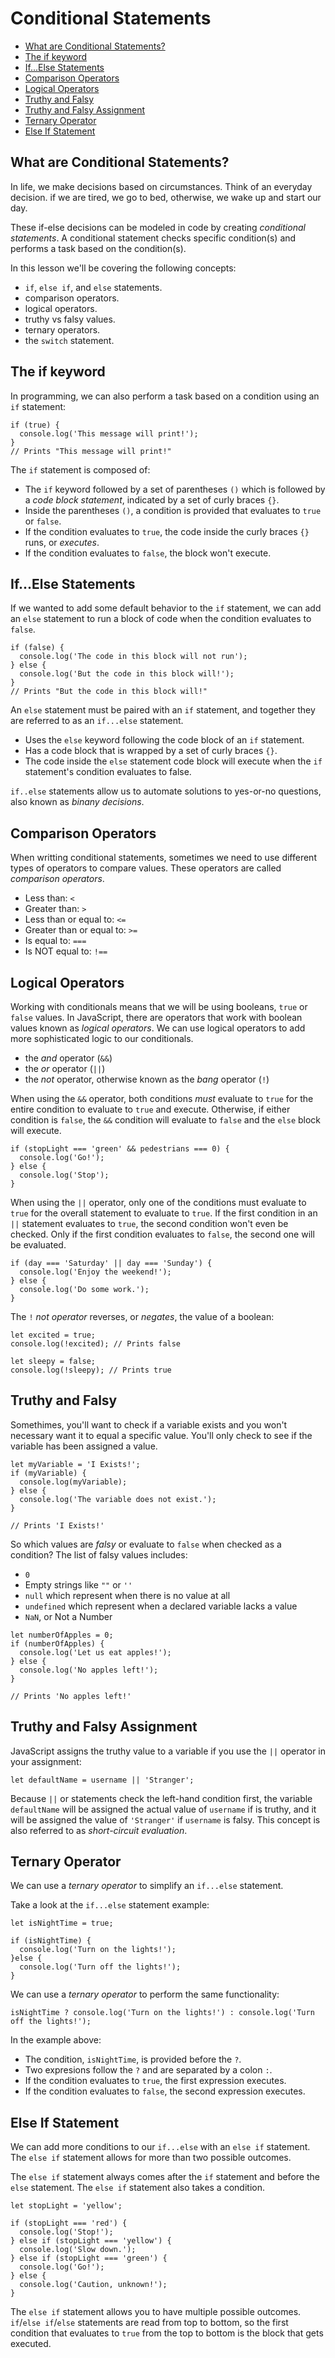 # Conditional Statements

* [What are Conditional Statements?](#What-are-Conditional-Statements?)
* [The if keyword](#The-if-keyword)
* [If...Else Statements](#If...Else-Statements)
* [Comparison Operators](#Comparison-Operators)
* [Logical Operators](#Logical-Operators)
* [Truthy and Falsy](#Truthy-and-Falsy)
* [Truthy and Falsy Assignment](#Truthy-and-Falsy-Assignment)
* [Ternary Operator](#Ternary-Operator)
* [Else If Statement](#Else-If-Statement)


## What are Conditional Statements?
In life, we make decisions based on circumstances. Think of an everyday decision. if we are tired, we go to bed, otherwise, we wake up and start our day.

These if-else decisions can be modeled in code by creating *conditional statements*. A conditional statement checks specific condition(s) and performs a task based on the condition(s).

In this lesson we'll be covering the following concepts:

* `if`, `else if`, and `else` statements.
* comparison operators.
* logical operators.
* truthy vs falsy values.
* ternary operators.
* the `switch` statement.

## The if keyword
In programming, we can also perform a task based on a condition using an `if` statement:

```
if (true) {
  console.log('This message will print!');
}
// Prints "This message will print!"
```

The `if` statement is composed of:

* The `if` keyword followed by a set of parentheses `()` which is followed by a *code block statement*, indicated by a set of curly braces `{}`.
* Inside the parentheses `()`, a condition is provided that evaluates to `true` or `false`.
* If the condition evaluates to `true`, the code inside the curly braces `{}` runs, or *executes*.
* If the condition evaluates to `false`, the block won't execute.

## If...Else Statements
If we wanted to add some default behavior to the `if` statement, we can add an `else` statement to run a block of code when the condition evaluates to `false`.

```
if (false) {
  console.log('The code in this block will not run');
} else {
  console.log('But the code in this block will!');
}
// Prints "But the code in this block will!"
```

An `else` statement must be paired with an `if` statement, and together they are referred to as an `if...else` statement.

* Uses the `else` keyword following the code block of an `if` statement.
* Has a code block that is wrapped by a set of curly braces `{}`.
* The code inside the `else` statement code block will execute when the `if` statement's condition evaluates to false.

`if..else` statements allow us to automate solutions to yes-or-no questions, also known as *binany decisions*.


## Comparison Operators
When writting conditional statements, sometimes we need to use different types of operators to compare values. These operators are called *comparison operators*.

* Less than: `<`
* Greater than: `>`
* Less than or equal to: `<=`
* Greater than or equal to: `>=`
* Is equal to: `===`
* Is NOT equal to: `!==`

## Logical Operators
Working with conditionals means that we will be using booleans, `true` or `false` values. In JavaScript, there are operators that work with boolean values known as *logical operators*. We can use logical operators to add more sophisticated logic to our conditionals.

* the *and* operator (`&&`)
* the *or* operator (`||`)
* the *not* operator, otherwise known as the *bang* operator (`!`)

When using the `&&` operator, both conditions *must* evaluate to `true` for the entire condition to evaluate to `true` and execute.
Otherwise, if either condition is `false`, the `&&` condition will evaluate to `false` and the `else` block will execute.

```
if (stopLight === 'green' && pedestrians === 0) {
  console.log('Go!');
} else {
  console.log('Stop');
}
```

When using the `||` operator, only one of the conditions must evaluate to `true` for the overall statement to evaluate to `true`.
If the first condition in an `||` statement evaluates to `true`, the second condition won't even be checked. Only if the first condition evaluates to `false`, the second one will be evaluated.

```
if (day === 'Saturday' || day === 'Sunday') {
  console.log('Enjoy the weekend!');
} else {
  console.log('Do some work.');
}
```

The `!` *not operator* reverses, or *negates*, the value of a boolean:

```
let excited = true;
console.log(!excited); // Prints false

let sleepy = false;
console.log(!sleepy); // Prints true
```

## Truthy and Falsy
Somethimes, you'll want to check if a variable exists and you won't necessary want it to equal a specific value. You'll only check to see if the variable has been assigned a value.

```
let myVariable = 'I Exists!';
if (myVariable) {
  console.log(myVariable);
} else {
  console.log('The variable does not exist.');
}

// Prints 'I Exists!'
```

So which values are *falsy* or evaluate to `false` when checked as a condition? The list of falsy values includes:

* `0`
* Empty strings like `""` or `''`
* `null` which represent when there is no value at all
* `undefined` which represent when a declared variable lacks a value
* `NaN`, or Not a Number

```
let numberOfApples = 0;
if (numberOfApples) {
  console.log('Let us eat apples!');
} else {
  console.log('No apples left!');
}

// Prints 'No apples left!'
```

## Truthy and Falsy Assignment
JavaScript assigns the truthy value to a variable if you use the `||` operator in your assignment:

`let defaultName = username || 'Stranger';`

Because `||` or statements check the left-hand condition first, the variable `defaultName` will be assigned the actual value of `username` if is truthy, and it will be assigned the value of `'Stranger'` if `username` is falsy. This concept is also referred to as *short-circuit evaluation*.

## Ternary Operator
We can use a *ternary operator* to simplify an `if...else` statement.

Take a look at the `if...else` statement example:

```
let isNightTime = true;

if (isNightTime) {
  console.log('Turn on the lights!');
}else {
  console.log('Turn off the lights!');
}
```

We can use a *ternary operator* to perform the same functionality:

```
isNightTime ? console.log('Turn on the lights!') : console.log('Turn off the lights!');
```

In the example above:

* The condition, `isNightTime`, is provided before the `?`.
* Two expresions follow the `?` and are separated by a colon `:`.
* If the condition evaluates to `true`, the first expression executes.
* If the condition evaluates to `false`, the second expression executes.

## Else If Statement
We can add more conditions to our `if...else` with an `else if` statement. The `else if` statement allows for more than two possible outcomes.

The `else if` statement always comes after the `if` statement and before the `else` statement. The `else if` statement also takes a condition.

```
let stopLight = 'yellow';

if (stopLight === 'red') {
  console.log('Stop!');
} else if (stopLight === 'yellow') {
  console.log('Slow down.');
} else if (stopLight === 'green') {
  console.log('Go!');
} else {
  console.log('Caution, unknown!');
}
```

The `else if` statement allows you to have multiple possible outcomes. `if`/`else if`/`else` statements are read from top to bottom, so the first condition that evaluates to `true` from the top to bottom is the block that gets executed.

